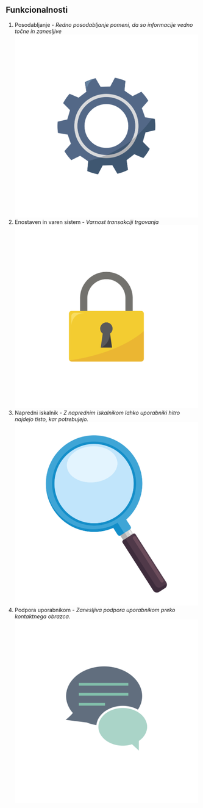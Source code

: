 ## Funkcionalnosti

1. Posodabljanje - *Redno posodabljanje pomeni, da so informacije vedno točne in zanesljive*![Cogweel](cogweel.jpg)
2. Enostaven in varen sistem - *Varnost transakciji trgovanja*![Varnost](25496.jpg)
3. Napredni iskalnik - *Z naprednim iskalnikom lahko uporabniki hitro najdejo tisto, kar potrebujejo.* ![Lupa](magnifyingglass.jpg)
4. Podpora uporabnikom - *Zanesljiva podpora uporabnikom preko kontaktnega obrazca.*  ![Chat](5625.jpg)



   
